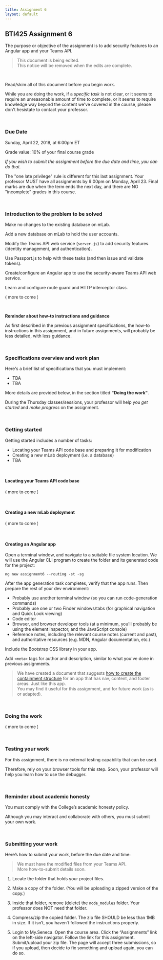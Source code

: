 ```yaml
---
title: Assignment 6
layout: default
---
```


## BTI425 Assignment 6

The purpose or objective of the assignment is to add security features to an Angular app and your Teams API.

> This document is being edited.  
> This notice will be removed when the edits are complete.  

<br>

Read/skim all of this document before you begin work.

While you are doing the work, if a *specific task* is not clear, or it seems to require an unreasonable amount of time to complete, or it seems to require knowledge way beyond the content we've covered in the course, please don't hesistate to contact your professor. 

<br>

### Due Date

Sunday, April 22, 2018, at 6:00pm ET

Grade value: 10% of your final course grade

*If you wish to submit the assignment before the due date and time, you can do that.*

<p class='highlight sb'>The "one late privilege" rule is different for this last assignment. Your professor MUST have all assignments by 6:00pm on Monday, April 23. Final marks are due when the term ends the next day, and there are NO "incomplete" grades in this course.</p>

<br>

### Introduction to the problem to be solved

Make no changes to the existing database on mLab. 

Add a new database on mLab to hold the user accounts.

Modify the Teams API web service (`server.js`) to add security features (identity management, and authentication). 

Use Passport.js to help with these tasks (and then issue and validate tokens). 

Create/configure an Angular app to use the security-aware Teams API web service. 

Learn and configure route guard and HTTP interceptor class. 

( more to come )

<br>

**Reminder about how-to instructions and guidance**

As first described in the previous assignment specifications, the how-to instructions in this assignment, and in future assignments, will probably be less detailed, with less guidance.  

<br> 

### Specifications overview and work plan

Here's a brief list of specifications that you must implement:

* TBA
* TBA

More details are provided below, in the section titled **"Doing the work"**.

During the Thursday classes/sessions, your professor will help you *get started* and *make progress* on the assignment. 

<br>

### Getting started

Getting started includes a number of tasks:
* Locating your Teams API code base and preparing it for modification 
* Creating a new mLab deployment (i.e. a database) 
* TBA

<br>

#### Locating your Teams API code base

( more to come )

<br>

#### Creating a new mLab deployment

( more to come )

<br>

#### Creating an Angular app

Open a terminal window, and navigate to a suitable file system location. We will use the Angular CLI program to create the folder and its generated code for the project:

```
ng new assignment6 --routing -st -sg
```

After the app generation task completes, verify that the app runs. Then prepare the rest of your dev environment:
* Probably use another terminal window (so you can run code-generation commands)
* Probably use one or two Finder windows/tabs (for graphical navigation and Quick Look viewing)
* Code editor 
* Browser, and browser developer tools (at a minimum, you'll probably be using the element inspector, and the JavaScript console)
* Reference notes, including the relevant course notes (current and past), and authoritative resources (e.g. MDN, Angular documentation, etc.)

Include the Bootstrap CSS library in your app. 

Add `<meta>` tags for author and description, similar to what you've done in previous assignments. 

> We have created a document that suggests [how to create the containment structure](https://github.com/sictweb/bti425/blob/master/Templates_and_solutions/containment-nav-content-footer.md) for an app that has nav, content, and footer areas. Just like this app.  
> You may find it useful for this assignment, and for future work (as is or adapted).  

<br>

### Doing the work

( more to come )

<br>

### Testing your work

For this assignment, there is no external testing capability that can be used. 

Therefore, rely on your browser tools for this step. Soon, your professor will help you learn how to use the debugger.

<br>

### Reminder about academic honesty

You must comply with the College’s academic honesty policy.

Although you may interact and collaborate with others, you must submit your own work.

<br> 

### Submitting your work

Here’s how to submit your work, before the due date and time:

> We must have the modified files from your Teams API.  
> More how-to-submit details soon. 

1. Locate the folder that holds your project files. 

2. Make a copy of the folder. (You will be uploading a zipped version of the copy.)

3. Inside that folder, remove (delete) the `node_modules` folder. Your professor does NOT need that folder. 

4. Compress/zip the copied folder. The zip file SHOULD be less than 1MB in size. If it isn’t, you haven’t followed the instructions properly.

5. Login to My.Seneca. Open the course area. Click the “Assignments” link on the left-side navigator. Follow the link for this assignment. Submit/upload your zip file. The page will accept three submissions, so if you upload, then decide to fix something and upload again, you can do so.

<br>

